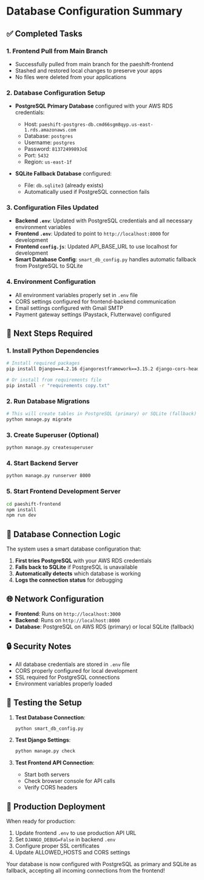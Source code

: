 # Database Configuration Summary

## ✅ Completed Tasks

### 1. Frontend Pull from Main Branch
- Successfully pulled from main branch for the paeshift-frontend
- Stashed and restored local changes to preserve your apps
- No files were deleted from your applications

### 2. Database Configuration Setup
- **PostgreSQL Primary Database** configured with your AWS RDS credentials:
  - Host: `paeshift-postgres-db.cmd66sgm8qyp.us-east-1.rds.amazonaws.com`
  - Database: `postgres`
  - Username: `postgres`
  - Password: `8137249989JoE`
  - Port: `5432`
  - Region: `us-east-1f`

- **SQLite Fallback Database** configured:
  - File: `db.sqlite3` (already exists)
  - Automatically used if PostgreSQL connection fails

### 3. Configuration Files Updated
- **Backend `.env`**: Updated with PostgreSQL credentials and all necessary environment variables
- **Frontend `.env`**: Updated to point to `http://localhost:8000` for development
- **Frontend `config.js`**: Updated API_BASE_URL to use localhost for development
- **Smart Database Config**: `smart_db_config.py` handles automatic fallback from PostgreSQL to SQLite

### 4. Environment Configuration
- All environment variables properly set in `.env` file
- CORS settings configured for frontend-backend communication
- Email settings configured with Gmail SMTP
- Payment gateway settings (Paystack, Flutterwave) configured

## 🔄 Next Steps Required

### 1. Install Python Dependencies
```bash
# Install required packages
pip install Django==4.2.16 djangorestframework==3.15.2 django-cors-headers==4.3.1 psycopg2-binary==2.9.10 python-dotenv==1.0.1

# Or install from requirements file
pip install -r "requirements copy.txt"
```

### 2. Run Database Migrations
```bash
# This will create tables in PostgreSQL (primary) or SQLite (fallback)
python manage.py migrate
```

### 3. Create Superuser (Optional)
```bash
python manage.py createsuperuser
```

### 4. Start Backend Server
```bash
python manage.py runserver 8000
```

### 5. Start Frontend Development Server
```bash
cd paeshift-frontend
npm install
npm run dev
```

## 🔧 Database Connection Logic

The system uses a smart database configuration that:

1. **First tries PostgreSQL** with your AWS RDS credentials
2. **Falls back to SQLite** if PostgreSQL is unavailable
3. **Automatically detects** which database is working
4. **Logs the connection status** for debugging

## 🌐 Network Configuration

- **Frontend**: Runs on `http://localhost:3000`
- **Backend**: Runs on `http://localhost:8000`
- **Database**: PostgreSQL on AWS RDS (primary) or local SQLite (fallback)

## 🔒 Security Notes

- All database credentials are stored in `.env` file
- CORS properly configured for local development
- SSL required for PostgreSQL connections
- Environment variables properly loaded

## 📝 Testing the Setup

1. **Test Database Connection**:
   ```bash
   python smart_db_config.py
   ```

2. **Test Django Settings**:
   ```bash
   python manage.py check
   ```

3. **Test Frontend API Connection**:
   - Start both servers
   - Check browser console for API calls
   - Verify CORS headers

## 🚀 Production Deployment

When ready for production:
1. Update frontend `.env` to use production API URL
2. Set `DJANGO_DEBUG=False` in backend `.env`
3. Configure proper SSL certificates
4. Update ALLOWED_HOSTS and CORS settings

Your database is now configured with PostgreSQL as primary and SQLite as fallback, accepting all incoming connections from the frontend!
